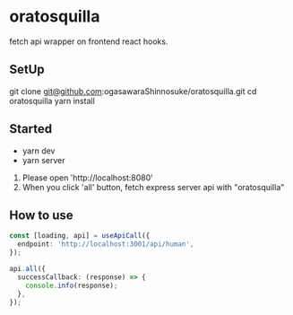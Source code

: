 # oratosquilla

fetch api wrapper on frontend react hooks.

## SetUp

git clone git@github.com:ogasawaraShinnosuke/oratosquilla.git
cd oratosquilla
yarn install

## Started

- yarn dev
- yarn server

1. Please open 'http://localhost:8080'
2. When you click 'all' button, fetch express server api with "oratosquilla"

## How to use

```ts
const [loading, api] = useApiCall({
  endpoint: 'http://localhost:3001/api/human',
});

api.all({
  successCallback: (response) => {
    console.info(response);
  },
});
```
